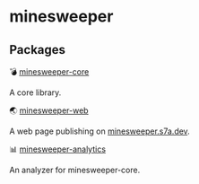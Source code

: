 # minesweeper

## Packages

💣 [minesweeper-core](packages/core)

A core library.

🌏 [minesweeper-web](packages/web)

A web page publishing on [minesweeper.s7a.dev](https://minesweeper.s7a.dev).

📊 [minesweeper-analytics](packages/analytics)

An analyzer for minesweeper-core.
